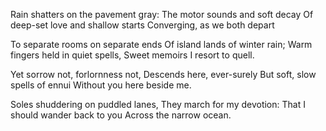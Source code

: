 Rain shatters on the pavement gray:
The motor sounds and soft decay 
Of deep-set love and shallow starts 
Converging, as we both depart

To separate rooms on separate ends 
Of island lands of winter rain;
Warm fingers held in quiet spells,
Sweet memoirs I resort to quell. 

Yet sorrow not, forlornness not, 
Descends here, ever-surely 
But soft, slow spells of ennui
Without you here beside me. 

Soles shuddering on puddled lanes,
They march for my devotion: 
That I should wander back to you
Across the narrow ocean. 